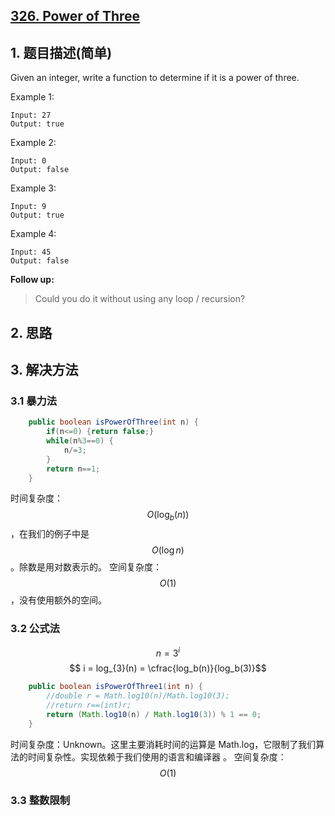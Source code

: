 ## [326. Power of Three](https://leetcode-cn.com/problems/power-of-three/)

## 1. 题目描述(简单)

Given an integer, write a function to determine if it is a power of three.

Example 1:
```
Input: 27
Output: true
```
Example 2:
```
Input: 0
Output: false
```
Example 3:
```
Input: 9
Output: true
```
Example 4:
```
Input: 45
Output: false
```
**Follow up:**
> Could you do it without using any loop / recursion?


## 2. 思路

## 3. 解决方法

### 3.1 暴力法


```java
	public boolean isPowerOfThree(int n) {
		if(n<=0) {return false;}
		while(n%3==0) {
			n/=3;
		}
		return n==1;
	}
```
时间复杂度：$$O(\log_b(n))$$，在我们的例子中是$$ O(\log n)$$。除数是用对数表示的。
空间复杂度：$$O(1)$$，没有使用额外的空间。


### 3.2 公式法

$$n = 3^i $$
$$ i = log_{3}(n) = \cfrac{log_b(n)}{log_b(3)}$$
```java
	public boolean isPowerOfThree1(int n) {
		//double r = Math.log10(n)/Math.log10(3);
		//return r==(int)r;
		return (Math.log10(n) / Math.log10(3)) % 1 == 0;
	}
```
时间复杂度：Unknown。这里主要消耗时间的运算是 Math.log，它限制了我们算法的时间复杂性。实现依赖于我们使用的语言和编译器 。
空间复杂度：$$O(1)$$


### 3.3 整数限制


